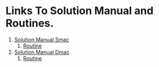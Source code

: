 # Links To Solution Manual and Routines.


1. [Solution Manual Smac](https://github.com/Alekoll/Math4610/blob/master/SolutionManual/SmacEP.md)
    1. [Routine](https://github.com/Alekoll/Math4610/blob/master/Homework/HW_Set_1/Problem_1/SmacEp.cpp)
1. [Solution Manual Dmac](https://github.com/Alekoll/Math4610/blob/master/SolutionManual/DmacEPPy.md)
    1. [Routine](https://github.com/Alekoll/Math4610/blob/master/routines/DmacEp.py)
